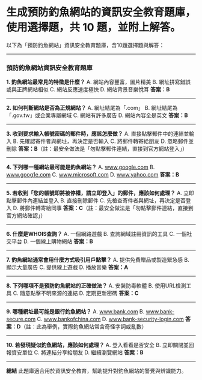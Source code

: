 # 生成預防釣魚網站的資訊安全教育題庫，使用選擇題，共 10 題，並附上解答。

以下為「預防釣魚網站」資訊安全教育題庫，含10題選擇題與解答：

---

### 預防釣魚網站資訊安全教育題庫

**1. 釣魚網站最常見的特徵是什麼？**
A. 網站內容豐富，圖片精美
B. 網址拼寫錯誤或與正牌網站相似
C. 網站反應速度極快
D. 網站背景音樂悅耳
**答案：B**

---

**2. 如何判斷網站是否為正規網站？**
A. 網址結尾為「.com」
B. 網址結尾為「.gov.tw」或企業專屬網域
C. 網站有許多廣告
D. 網站內容全是英文
**答案：B**

---

**3. 收到要求輸入帳號密碼的郵件時，應該怎麼做？**
A. 直接點擊郵件中的連結並輸入
B. 先確認寄件者與網址，再決定是否輸入
C. 將郵件轉寄給朋友
D. 忽略郵件並刪除
**答案：B**（註：最安全做法是「勿點擊郵件連結，直接到官方網站登入」）

---

**4. 下列哪一種網站最可能是釣魚網站？**
A. www.google.com
B. www.goog1e.com
C. www.microsoft.com
D. www.yahoo.com
**答案：B**

---

**5. 若收到「您的帳號即將被停權，請立即登入」的郵件，應該如何處理？**
A. 立即點擊郵件內連結並登入
B. 直接刪除郵件
C. 先檢查寄件者與網址，再決定是否登入
D. 將郵件轉寄給同事
**答案：C**（註：最安全做法是「勿點擊郵件連結，直接到官方網站確認」）

---

**6. 什麼是WHOIS查詢？**
A. 一個網路遊戲
B. 查詢網域註冊資訊的工具
C. 一個社交平台
D. 一個線上購物網站
**答案：B**

---

**7. 釣魚網站通常會用什麼方式吸引用戶點擊？**
A. 提供免費贈品或製造緊急感
B. 顯示大量廣告
C. 提供線上遊戲
D. 播放音樂
**答案：A**

---

**8. 下列哪項不是預防釣魚網站的正確做法？**
A. 安裝防毒軟體
B. 使用URL檢測工具
C. 隨意點擊不明來源的連結
D. 定期更新密碼
**答案：C**

---

**9. 哪種網址最可能是銀行釣魚網站？**
A. www.bank.com
B. www.bank-secure.com
C. www.bankofchina.com
D. www.bank-security-login.com
**答案：D**（註：此為舉例，實際釣魚網站常含奇怪字詞或亂數）

---

**10. 若發現疑似釣魚網站，應該如何處理？**
A. 登入看看是否安全
B. 立即關閉並回報資安單位
C. 將連結分享給朋友
D. 繼續瀏覽網站
**答案：B**

---

**總結**
此題庫適合用於資訊安全教育，幫助提升對釣魚網站的警覺與辨識能力。

